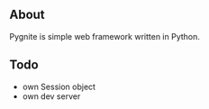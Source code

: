 About
-----

Pygnite is simple web framework written in Python.

Todo
----

* own Session object
* own dev server
